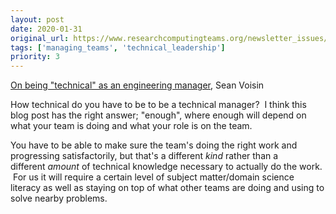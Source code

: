 ```yaml
---
layout: post
date: 2020-01-31
original_url: https://www.researchcomputingteams.org/newsletter_issues/0004
tags: ['managing_teams', 'technical_leadership']
priority: 3
---
```


<!-- markdownlint-disable MD033 -->
<!-- markdownlint-disable MD041 -->
<!-- markdownlint-disable MD049 -->

[On being "technical" as an engineering manager](https://situated.blog/2020/01/technical-engineering-manager), Sean Voisin

How technical do you have to be to be a technical manager?  I think this blog post has the right answer; "enough", where enough will depend on what your team is doing and what your role is on the team.

You have to be able to make sure the team's doing the right work and progressing satisfactorily, but that's a different *kind* rather than a different *amount* of technical knowledge necessary to actually do the work.  For us it will require a certain level of subject matter/domain science literacy as well as staying on top of what other teams are doing and using to solve nearby problems.
